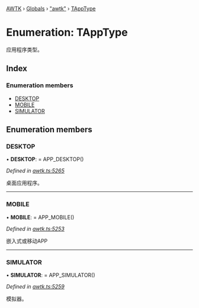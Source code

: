 [AWTK](../README.md) › [Globals](../globals.md) › ["awtk"](../modules/_awtk_.md) › [TAppType](_awtk_.tapptype.md)

# Enumeration: TAppType

应用程序类型。

## Index

### Enumeration members

* [DESKTOP](_awtk_.tapptype.md#desktop)
* [MOBILE](_awtk_.tapptype.md#mobile)
* [SIMULATOR](_awtk_.tapptype.md#simulator)

## Enumeration members

###  DESKTOP

• **DESKTOP**: =  APP_DESKTOP()

*Defined in [awtk.ts:5265](https://github.com/zlgopen/awtk-binding/blob/b368e0d/tools/code_gen/js/output/awtk.ts#L5265)*

桌面应用程序。

___

###  MOBILE

• **MOBILE**: =  APP_MOBILE()

*Defined in [awtk.ts:5253](https://github.com/zlgopen/awtk-binding/blob/b368e0d/tools/code_gen/js/output/awtk.ts#L5253)*

嵌入式或移动APP

___

###  SIMULATOR

• **SIMULATOR**: =  APP_SIMULATOR()

*Defined in [awtk.ts:5259](https://github.com/zlgopen/awtk-binding/blob/b368e0d/tools/code_gen/js/output/awtk.ts#L5259)*

模拟器。
